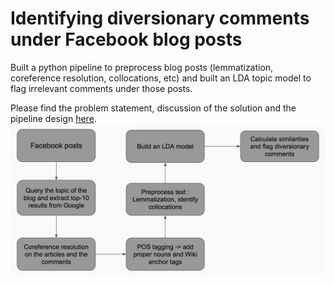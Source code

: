 # Identifying diversionary comments under Facebook blog posts
Built a python pipeline to preprocess blog posts (lemmatization, coreference resolution, collocations, etc) and built an LDA topic model to flag irrelevant comments under those posts.

Please find the problem statement, discussion of the solution and the pipeline design [here](report.pdf).
![picture alt](img/pipeline.png "Pipeline")
